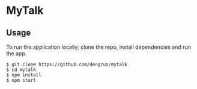 # MyTalk


## Usage

To run the application locally; clone the repo, install dependencies and run the app.

```
$ git clone https://github.com/dengrun/mytalk
$ cd mytalk
$ npm install
$ npm start
```
